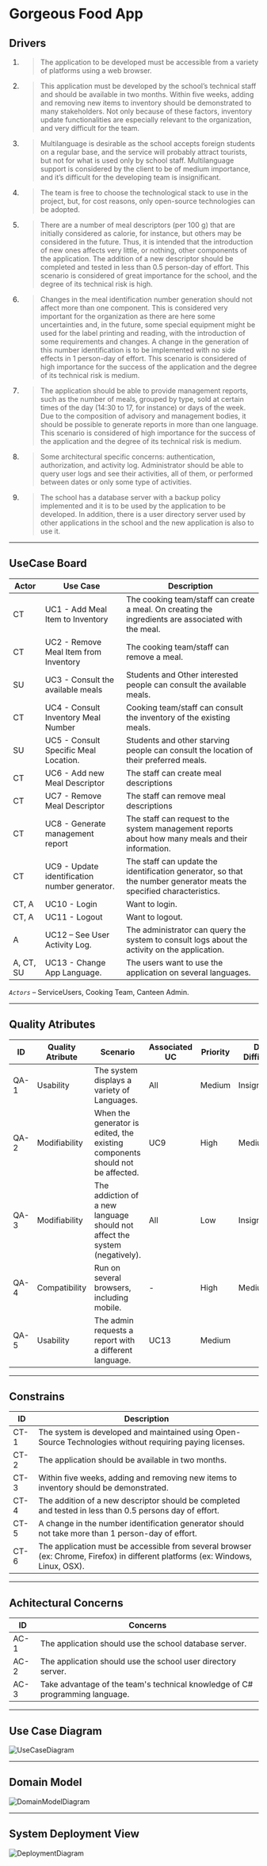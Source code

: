 # Gorgeous Food App #

## Drivers
1. > The application to be developed must be accessible from a variety of platforms using a web browser.

2. > This application must be developed by the school’s technical staff and should be available in two months. Within five weeks, adding and removing new items to inventory should be demonstrated to many stakeholders. Not only because of these factors, inventory update functionalities are especially relevant to the organization, and very difficult for the team.

3. > Multilanguage is desirable as the school accepts foreign students on a regular base, and the service will probably attract tourists, but not for what is used only by school staff. Multilanguage support is considered by the client to be of medium importance, and it’s difficult for the developing team is insignificant.

4. > The team is free to choose the technological stack to use in the project, but, for cost reasons, only open-source technologies can be adopted.

5. > There are a number of meal descriptors (per 100 g) that are initially considered as calorie, for instance, but others may be considered in the future. Thus, it is intended that the introduction of new ones affects very little, or nothing, other components of the application. The addition of a new descriptor should be completed and tested in less than 0.5 person-day of effort. This scenario is considered of great importance for the school, and the degree of its technical risk is high.

6. > Changes in the meal identification number generation should not affect more than one component. This is considered very important for the organization as there are here some uncertainties and, in the future, some special equipment might be used for the label printing and reading, with the introduction of some requirements and changes. A change in the generation of this number identification is to be implemented with no side effects in 1 person-day of effort. This scenario is considered of high importance for the success of the application and the degree of its technical risk is medium.

7. > The application should be able to provide management reports, such as the number of meals, grouped by type, sold at certain times of the day (14:30 to 17, for instance) or days of the week. Due to the composition of advisory and management bodies, it should be possible to generate reports in more than one language. This scenario is considered of high importance for the success of the application and the degree of its technical risk is medium.

8. > Some architectural specific concerns: authentication, authorization, and activity log. Administrator should be able to query user logs and see their activities, all of them, or performed between dates or only some type of activities.

9. > The school has a database server with a backup policy implemented and it is to be used by the application to be developed. In addition, there is a user directory server used by other applications in the school and the new application is also to use it.


---

## UseCase Board
Actor | Use Case | Description 
--- | --- | ---
CT | UC1 - Add Meal Item to Inventory | The cooking team/staff can create a meal. On creating the ingredients are associated with the meal.
CT | UC2 - Remove Meal Item from Inventory | The cooking team/staff can remove a meal. 
SU | UC3 - Consult the available meals | Students and Other interested people can consult the available meals. 
CT | UC4 - Consult Inventory Meal Number | Cooking team/staff can consult the inventory of the existing meals. 
SU | UC5 - Consult Specific Meal Location. | Students and other starving people can consult the location of their preferred meals. 
CT | UC6 - Add new Meal Descriptor | The staff can create  meal descriptions
CT | UC7 - Remove Meal Descriptor | The staff can remove  meal descriptions
CT | UC8 - Generate management report | The staff can request to the system management reports about how many meals and their information.
CT |UC9 - Update identification number generator. | The staff can update the identification generator, so that the number generator meats the specified characteristics.  
CT, A | UC10 - Login | Want to login. 
CT, A | UC11 - Logout | Want to logout. 
A | UC12 – See User Activity Log. | The administrator can query the system to consult logs about the activity on the application. 
A, CT, SU | UC13 - Change App Language. | The users want to use the application on several languages. 

*`Actors`* – ServiceUsers, Cooking Team, Canteen Admin. 

---

## Quality Atributes
ID | Quality Atribute | Scenario | Associated UC | Priority | Dev Difficulty
--- | --- | --- | --- | --- | ---
QA-1 | Usability | The system displays a variety of Languages.  | All | Medium | Insignificant
QA-2 | Modifiability | When the generator is edited, the existing components should not be affected. | UC9 | High | Medium
QA-3 | Modifiability | The addiction of a new language should not affect the system (negatively). | All | Low | Insignificant
QA-4 | Compatibility | Run on several browsers, including mobile. | - | High | Medium
QA-5 | Usability | The admin requests a report with a different language. | UC13 | Medium

---

## Constrains
ID | Description
--- | ---
CT-1 | The system is developed and maintained using Open-Source Technologies without requiring paying licenses.
CT-2 | The application should be available in two months.
CT-3 | Within five weeks, adding and removing new items to inventory should be demonstrated.
CT-4 | The addition of a new descriptor should be completed and tested in less than 0.5 persons day of effort.
CT-5 | A change in the number identification generator should not take more than 1 person-day of effort.
CT-6 | The application must be accessible from several browser (ex: Chrome, Firefox) in different platforms (ex: Windows, Linux, OSX).

---

## Achitectural Concerns
ID | Concerns
--- | ---
AC-1 | The application should use the school database server.
AC-2 | The application should use the school user directory server.
AC-3 |  Take advantage of the team's technical knowledge of C# programming language.

---

## Use Case Diagram
![UseCaseDiagram](P1/ADD/img/UseCaseDiagram.png)

---

## Domain Model
![DomainModelDiagram](P1/ADD/img/DomainModelDiagram.png)

---

## System Deployment View
![DeploymentDiagram](P1/ADD/img/DeploymentDiagram.png)